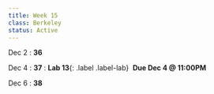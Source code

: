 ```yaml
---
title: Week 15
class: Berkeley
status: Active
---
```


Dec 2
: **36**


Dec 4
: **37**
: **Lab 13**{: .label .label-lab}  &nbsp;**Due Dec 4 @ 11:00PM**

Dec 6
: **38**